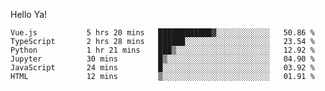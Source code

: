 Hello Ya!

<!--START_SECTION:waka-->

```text
Vue.js           5 hrs 20 mins   ████████████▓░░░░░░░░░░░░   50.86 %
TypeScript       2 hrs 28 mins   ██████░░░░░░░░░░░░░░░░░░░   23.54 %
Python           1 hr 21 mins    ███▒░░░░░░░░░░░░░░░░░░░░░   12.92 %
Jupyter          30 mins         █▒░░░░░░░░░░░░░░░░░░░░░░░   04.90 %
JavaScript       24 mins         █░░░░░░░░░░░░░░░░░░░░░░░░   03.92 %
HTML             12 mins         ▒░░░░░░░░░░░░░░░░░░░░░░░░   01.91 %
```

<!--END_SECTION:waka-->
